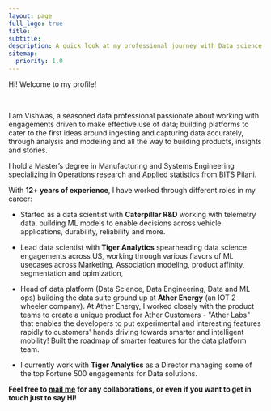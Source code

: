 ```yaml
---
layout: page
full_logo: true
title: 
subtitle: 
description: A quick look at my professional journey with Data science, Analytics and Viz.
sitemap:
  priority: 1.0
---
```

<p class="describe-text">  Hi! Welcome to my profile! </p>
<br>

I am Vishwas, a seasoned data professional passionate about working with engagements driven to make effective use of data; building platforms to cater to the first ideas around ingesting and capturing data accurately, through analysis and modeling and all the way to building products, insights and stories. 

I hold a Master’s degree in Manufacturing and Systems Engineering specializing in Operations research and Applied statistics from BITS Pilani. 

With **12+ years of experience**, I have worked through different roles in my career: 

- Started as a data scientist with **Caterpillar R&D** working with telemetry data, building ML models to enable decisions across vehicle applications, durability, reliability and more.

- Lead data scientist with **Tiger Analytics** spearheading data science engagements across US, working through various flavors of ML usecases across Marketing, Association modeling, product affinity, segmentation and opimization, 

- Head of data platform (Data Science, Data Engineering, Data and ML ops) building the data suite ground up at **Ather Energy** (an IOT 2 wheeler company). At Ather Energy, I worked closely with the product teams to create a unique product for Ather Customers - "Ather Labs" that enables the developers to put experimental and interesting features rapidly to customers' hands driving towards smarter and intelligent mobility! Built the roadmap of smarter features for the data platform team.

- I currently work with **Tiger Analytics** as a Director managing some of the top Fortune 500 engagements for Data solutions.


**Feel free to [mail me](mailto:bhatm.vishwas@gmail.com) for any collaborations, or even if you want to get in touch just to say HI!**

<br>
<br>
<br>
<br>
<br>
<br>
<br>
